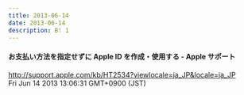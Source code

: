 ```yaml
---
title: 2013-06-14
date: 2013-06-14
description: B! 1
---
```


#### お支払い方法を指定せずに Apple ID を作成・使用する  - Apple サポート
http://support.apple.com/kb/HT2534?viewlocale=ja_JP&locale=ja_JP<br>
Fri Jun 14 2013 13:06:31 GMT+0900 (JST)<br>


